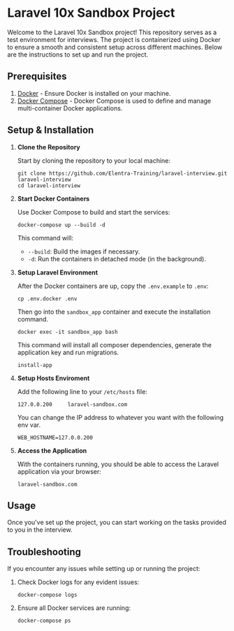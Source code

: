 # Laravel 10x Sandbox Project

Welcome to the Laravel 10x Sandbox project! This repository serves as a test environment for interviews. The project is containerized using Docker to ensure a smooth and consistent setup across different machines. Below are the instructions to set up and run the project.

## Prerequisites

1. [Docker](https://www.docker.com/get-started) - Ensure Docker is installed on your machine.
2. [Docker Compose](https://docs.docker.com/compose/install/) - Docker Compose is used to define and manage multi-container Docker applications.

## Setup & Installation

1. **Clone the Repository**

   Start by cloning the repository to your local machine:

   ```
   git clone https://github.com/Elentra-Training/laravel-interview.git laravel-interview
   cd laravel-interview
   ```

2. **Start Docker Containers**

   Use Docker Compose to build and start the services:

   ```
   docker-compose up --build -d
   ```

   This command will:

    - `--build`: Build the images if necessary.
    - `-d`: Run the containers in detached mode (in the background).

3. **Setup Laravel Environment**

   After the Docker containers are up, copy the `.env.example` to `.env`:

   ```
   cp .env.docker .env
   ```

    Then go into the `sandbox_app` container and execute the installation command.

   ```
   docker exec -it sandbox_app bash
   ```

   This command will install all composer dependencies, generate the application key and run migrations.

   ```
   install-app
   ```

4. **Setup Hosts Enviroment**

   Add the following line to your `/etc/hosts` file:

   ```
   127.0.0.200     laravel-sandbox.com
   ```

   You can change the IP address to whatever you want with the following env var.

   ```properties
   WEB_HOSTNAME=127.0.0.200 
   ```

5. **Access the Application**

   With the containers running, you should be able to access the Laravel application via your browser:

   ```
   laravel-sandbox.com
   ```

## Usage

Once you've set up the project, you can start working on the tasks provided to you in the interview.

## Troubleshooting

If you encounter any issues while setting up or running the project:

1. Check Docker logs for any evident issues:

   ```
   docker-compose logs
   ```

2. Ensure all Docker services are running:

   ```
   docker-compose ps
   ```
